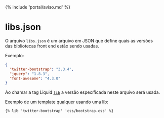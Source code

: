 {% include 'portal/aviso.md' %}

# libs.json

O arquivo `libs.json` é um arquivo em JSON que define quais as versões das bibliotecas front end estão sendo usadas.

Exemplo:
```json
{
  "twitter-bootstrap": "3.3.4",
  "jquery": "1.8.3",
  "font-awesome": "4.3.0"
}
```

Ao chamar a tag Liquid [`lib`](../referencias/liquid/portal/tags.html#lib) a versão específicada neste arquivo será usada.

Exemplo de um template qualquer usando uma lib:

```html
{% lib 'twitter-bootstrap' 'css/bootstrap.css' %}
```
